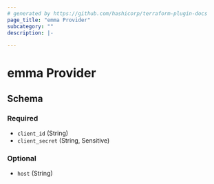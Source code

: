```yaml
---
# generated by https://github.com/hashicorp/terraform-plugin-docs
page_title: "emma Provider"
subcategory: ""
description: |-
  
---
```


# emma Provider





<!-- schema generated by tfplugindocs -->
## Schema

### Required

- `client_id` (String)
- `client_secret` (String, Sensitive)

### Optional

- `host` (String)
